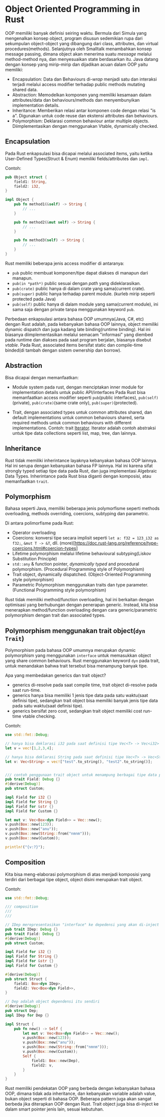# Object Oriented Programming in Rust #

OOP memiliki banyak definisi seiring waktu. Bermula dari Simula yang mengenalkan konsep object, program disusun sedemikian rupa dari sekumpulan object-object yang dibangung dari class, attributes, dan virtual procedures(methods). Selanjutnya oleh Smalltalk menambahkan konsep message passing, dimana object akan menerima suatu *message* melalui method-method nya, dan menyesuaikan state berdasarkan itu. Java datang dengan konsep yang mirip-mirip dan dijadikan acuan dalam OOP yaitu memiliki:
- Encapsulation: Data dan Behaviours di-*wrap* menjadi satu dan interaksi terjadi melalui access modifier terhadap public methods mutating shared data.
- Abstraction: Memodelkan komponen yang memiliki kesamaan dalam attributes/data dan behaviours/methods dan menyembunyikan implementation details.
- Inheritance: Memberikan relasi antar komponen code dengan relasi "is a". Digunakan untuk code reuse dan ekstensi attributes dan behaviours.
- Polymorphism: Deklarasi common behaviour antar multiple objects. Diimplementasikan dengan menggunakan Vtable, dynamically checked.

## Encapsulation ##
Pada Rust enkapsulasi bisa dicapai melalui associated items, yaitu ketika User-Defined Types(Struct & Enum) memiliki fields/attributes dan `impl`.

Contoh:
```rust
pub Object struct {
    field1: String,
    field2: i32,
}

impl Object {
    pub fn method1(&self) -> String {
        // ...
    }

    pub fn method2(&mut self) -> String {
        // ...
    }

    pub fn method3(self) -> String {
        // ...
    }
}
```

Rust memiliki beberapa jenis access modifier di antaranya:
- `pub` public membuat komponen/tipe dapat diakses di manapun dari manapun.
- `pub(in *path*)` public sesuai dengan *path* yang dideklarasikan.
- `pub(crate)` public hanya di dalam crate yang sama(current crate).
- `pub(super)` public hanya terhadap parent module. (kurleb mirip seperti protected pada Java) 
- `pub(self)` public hanya di dalam module yang sama(current module), ini sama saja dengan private tanpa menggunakan keyword `pub`.

Perbedaan enkapsulasi antara bahasa OOP umumnya(Java, C#, etc) dengan Rust adalah, pada kebanyakan bahasa OOP lainnya, object memiliki dynamic dispatch dan juga kadang late binding(runtime binding). Hal ini biasanya diimplementasikan melalui semacam "informasi" yang diembed pada runtime dan diakses pada saat program berjalan, biasanya disebut *vtable*. Pada Rust, associated items bersifat static dan compile-time binded(di tambah dengan sistem ownership dan borrow).

## Abstraction ##
Bisa dicapai dengan memanfaatkan:

- Module system pada rust, dengan menciptakan inner module for implementation details untuk public API/interfaces
Pada Rust bisa memanfaatkan access modifier seperti `pub`(public interfaces), `pub(self)`(private), `pub(crate)`(same crate only), `pub(super)`(protected).

- Trait, dengan associated types untuk common attributes shared, dan default implementations untuk common behaviours shared, serta required methods untuk common behaviours with different implementations. Contoh: trait [Iterator](https://doc.rust-lang.org/std/iter/trait.Iterator.html).
Iterator adalah contoh abstraksi untuk tipe data collections seperti list, map, tree, dan lainnya.

## Inheritance ##
Rust tidak memiliki inherintance layaknya kebanyakan bahasa OOP lainnya. Hal ini serupa dengan kebanyakan bahasa FP lainnya. Hal ini karena sifat strongly typed setiap tipe data pada Rust, dan juga implementasi Algebraic Data Types. Inherintance pada Rust bisa diganti dengan komposisi, atau memanfaatkan `trait`.

## Polymorphism ##
Bahasa seperti Java, memiliki beberapa jenis polymorfisme seperti methods overloading, methods overriding, coercions, subtyping dan parametric.

Di antara polimorfisme pada Rust:
- Operator overloading
- Coercions: konversi tipe secara implisit seperti `let a: f32 = 123_i32 as f32;`, `&mut T -> &T`, dll. (more)[https://doc.rust-lang.org/reference/type-coercions.html#coercion-types]
- Lifetime polymorphism melalui lifetime behavioural subtyping(Liskov Substitution Principle)
- `std::any` & function pointer, *dynamically typed* and procedural polymorphism. (Procedural Programming style of Polymorphism)
- Trait object, dynamically dispatched. (Object-Oriented Programming style polymorphism)
- Parametric Polymorphism menggunakan traits dan type parameter. (Functional Programming style polymorphism)

Rust tidak memiliki method/function overloading, hal ini berkaitan dengan optimisasi yang berhubungan dengan penerapan generic. Instead, kita bisa menerapkan method/function overloading dengan cara generic/parametric polymorphism dengan trait dan associated types.

## Polymorphism menggunakan trait object(`dyn Trait`) ##
Polymorphism pada bahasa OOP umumnya merupakan dynamic polymorphism yang menggunakan `interface` untuk memasukkan object yang share common behaviours.
Rust menggunakan keyword `dyn` pada trait, untuk menandakan bahwa trait tersebut bisa menampung banyak tipe.

Apa yang membedakan generics dan trait object?
- generics di-resolve pada saat compile time, trait object di-resolve pada saat run-time.
- generics hanya bisa memiliki 1 jenis tipe data pada satu waktu(saat definisi tipe), sedangkan trait object bisa memiliki banyak jenis tipe data pada satu waktu(saat definisi tipe).
- generics bersifat zero cost, sedangkan trait object memiliki cost run-time vtable checking.

Contoh:
```rust
use std::fmt::Debug;

// hanya bisa deklarasi i32 pada saat definisi tipe Vec<T> -> Vec<i32>
let v = vec![1,2,3,4]; 

// hanya bisa deklarasi String pada saat definisi tipe Vec<T> -> Vec<String>
let v: Vec<String> = vec!["test".to_string(), "test2".to_string()]; 


/// contoh penggunaan trait object untuk menampung berbagai tipe data pada saat definisi tipe.
pub trait Field: Debug {}
#[derive(Debug)]
pub struct Custom;

impl Field for i32 {}
impl Field for String {}
impl Field for &str {}
impl Field for Custom {}

let mut v: Vec<Box<dyn Field>> = Vec::new();
v.push(Box::new(123));
v.push(Box::new("anu"));
v.push(Box::new(String::from("nmnm")));
v.push(Box::new(Custom));

println!("{v:?}");
```

## Composition ##
Kita bisa meng-elaborasi polymorphism di atas menjadi komposisi yang terdiri dari berbagai tipe object, object disini merupakan trait object.

Contoh: 
```rust
use std::fmt::Debug;

/// composition
///
///

// IDep merepresentasikan "interface" ke depedensi yang akan di-inject
pub trait IDep: Debug {}
pub trait Field: Debug {}
#[derive(Debug)]
pub struct Custom;

impl Field for i32 {}
impl Field for String {}
impl Field for &str {}
impl Field for Custom {}

#[derive(Debug)]
pub struct Struct {
    field1: Box<dyn IDep>,
    field2: Vec<Box<dyn Field>>,
}

// Dep adalah object dependensi itu sendiri
#[derive(Debug)]
pub struct Dep;
impl IDep for Dep {}

impl Struct {
    pub fn new() -> Self {
        let mut v: Vec<Box<dyn Field>> = Vec::new();
        v.push(Box::new(123));
        v.push(Box::new("anu"));
        v.push(Box::new(String::from("nmnm")));
        v.push(Box::new(Custom));
        Self {
            field1: Box::new(Dep),
            field2: v,
        }
    }
}
```

Rust memiliki pendekatan OOP yang berbeda dengan kebanyakan bahasa OOP, dimana tidak ada inheritance, dan kebanyakan variable adalah value, bukan object seperti di bahasa OOP. Beberapa pattern juga akan sangat berbeda jika diterapkan OOP dengan Rust. Trait object juga bisa di-inject ke dalam smart pointer jenis lain, sesuai kebutuhan. 